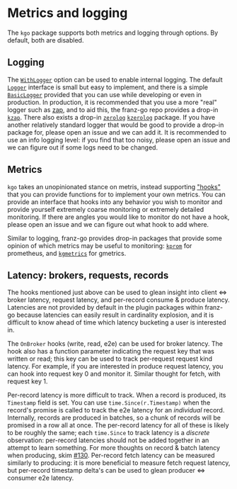 Metrics and logging
===

The `kgo` package supports both metrics and logging through options. By
default, both are disabled.

## Logging

The [`WithLogger`][1] option can be used to enable internal logging. The
default [`Logger`][2] interface is small but easy to implement, and there is a
simple [`BasicLogger`][3] provided that you can use while developing or even in
production. In production, it is recommended that you use a more "real" logger
such as [zap][4], and to aid this, the franz-go repo provides a drop-in
[`kzap`][5]. There also exists a drop-in [`zerolog`][6] [`kzerolog`][7]
package. If you have another relatively standard logger that would be good to
provide a drop-in package for, please open an issue and we can add it. It is
recommended to use an info logging level: if you find that too noisy, please
open an issue and we can figure out if some logs need to be changed.

[1]: https://pkg.go.dev/github.com/twmb/franz-go/pkg/kgo#WithLogger
[2]: https://pkg.go.dev/github.com/twmb/franz-go/pkg/kgo#Logger
[3]: https://pkg.go.dev/github.com/twmb/franz-go/pkg/kgo#BasicLogger
[4]: https://github.com/uber-go/zap
[5]: https://pkg.go.dev/github.com/twmb/franz-go/plugin/kzap
[6]: https://pkg.go.dev/github.com/rs/zerolog
[7]: https://pkg.go.dev/github.com/twmb/franz-go/plugin/kzerolog

## Metrics

`kgo` takes an unopinionated stance on metris, instead supporting ["hooks"][8]
that you can provide functions for to implement your own metrics. You can
provide an interface that hooks into any behavior you wish to monitor and
provide yourself extremely coarse monitoring or extremely detailed monitoring.
If there are angles you would like to monitor do not have a hook, please open
an issue and we can figure out what hook to add where.

Similar to logging, franz-go provides drop-in packages that provide some
opinion of which metrics may be useful to monitoring: [`kprom`][9] for
prometheus, and [`kgmetrics`][10] for gmetrics.

[8]: https://pkg.go.dev/github.com/twmb/franz-go/pkg/kgo#Hook
[9]: https://pkg.go.dev/github.com/twmb/franz-go/plugin/kprom
[10]: https://pkg.go.dev/github.com/twmb/franz-go/plugin/kgmetrics

## Latency: brokers, requests, records

The hooks mentioned just above can be used to glean insight into client <=>
broker latency, request latency, and per-record consume & produce latency.
Latencies are not provided by default in the plugin packages within franz-go
because latencies can easily result in cardinality explosion, and it is
difficult to know ahead of time which latency bucketing a user is interested
in.

The `OnBroker` hooks (write, read, e2e) can be used for broker latency. The
hook also has a function parameter indicating the request key that was written
or read; this key can be used to track per-request request kind latency. For
example, if you are interested in produce request latency, you can hook into
request key 0 and monitor it. Similar thought for fetch, with request key 1.

Per-record latency is more difficult to track. When a record is produced, its
`Timestamp` field is set. You can use `time.Since(r.Timestamp)` when the
record's promise is called to track the e2e latency for an _individual_ record.
Internally, records are produced in batches, so a chunk of records will be
promised in a row all at once. The per-record latency for all of these is
likely to be roughly the same; each `time.Since` to track latency is a
_discrete_ observation: per-record latencies should not be added together in an
attempt to learn something. For more thoughts on record & batch latency when
producing, skim [#130][130]. Per-record fetch latency can be measured similarly
to producing: it is more beneficial to measure fetch request latency, but
per-record timestamp delta's can be used to glean producer <=> consumer e2e
latency.

[130]: https://github.com/twmb/franz-go/issues/130


